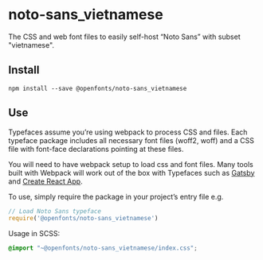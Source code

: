 
# noto-sans_vietnamese

The CSS and web font files to easily self-host “Noto Sans” with subset "vietnamese".

## Install

`npm install --save @openfonts/noto-sans_vietnamese`

## Use

Typefaces assume you’re using webpack to process CSS and files. Each typeface
package includes all necessary font files (woff2, woff) and a CSS file with
font-face declarations pointing at these files.

You will need to have webpack setup to load css and font files. Many tools built
with Webpack will work out of the box with Typefaces such as [Gatsby](https://github.com/gatsbyjs/gatsby)
and [Create React App](https://github.com/facebookincubator/create-react-app).

To use, simply require the package in your project’s entry file e.g.

```javascript
// Load Noto Sans typeface
require('@openfonts/noto-sans_vietnamese')
```

Usage in SCSS:
```scss
@import "~@openfonts/noto-sans_vietnamese/index.css";
```
